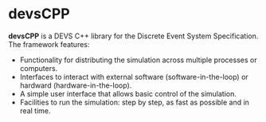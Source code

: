 # devsCPP

__devsCPP__ is a DEVS C++ library for the Discrete Event System Specification.
The framework features:
* Functionality for distributing the simulation across multiple processes or computers.
* Interfaces to interact with external software (software-in-the-loop) or hardward (hardware-in-the-loop).
* A simple user interface that allows basic control of the simulation.
* Facilities to run the simulation: step by step, as fast as possible and in real time.
